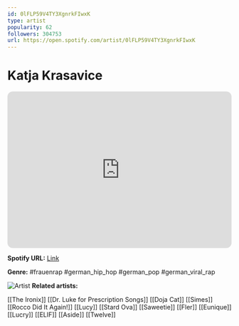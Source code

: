 ```yaml
---
id: 0lFLP59V4TY3XgnrkFIwxK
type: artist
popularity: 62
followers: 304753
url: https://open.spotify.com/artist/0lFLP59V4TY3XgnrkFIwxK
---
```

# Katja Krasavice

<iframe style="border-radius:12px" src="https://open.spotify.com/embed/artist/0lFLP59V4TY3XgnrkFIwxK" width="100%" height="352" frameBorder="0" allowfullscreen="" allow="autoplay; clipboard-write; encrypted-media; fullscreen; picture-in-picture" loading="lazy"></iframe>

**Spotify URL:** [Link](https://open.spotify.com/artist/0lFLP59V4TY3XgnrkFIwxK)

**Genre:**  #frauenrap #german_hip_hop #german_pop #german_viral_rap

![Artist](https://i.scdn.co/image/ab6761610000e5eb74ae9087e4cbec26172e8d02)
**Related artists:**

[[The Ironix]]
[[Dr. Luke for Prescription Songs]]
[[Doja Cat]]
[[Simes]]
[[Rocco Did It Again!]]
[[Lucy]]
[[Stard Ova]]
[[Saweetie]]
[[Fler]]
[[Eunique]]
[[Lucry]]
[[ELIF]]
[[Aside]]
[[Twelve]]

